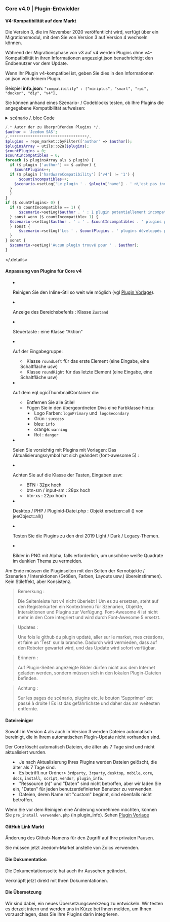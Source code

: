 ### Core v4.0 | Plugin-Entwickler

#### V4-Kompatibilität auf dem Markt

Die Version 3, die im November 2020 veröffentlicht wird, verfügt über ein Migrationsmodul, mit dem Sie von Version 3 auf Version 4 wechseln können.

Während der Migrationsphase von v3 auf v4 werden Plugins ohne v4-Kompatibilität in ihren Informationen angezeigt.json benachrichtigt den Endbenutzer vor dem Update.


Wenn Ihr Plugin v4-kompatibel ist, geben Sie dies in den Informationen an.json von deinem Plugin.

Beispiel **info.json**: `"compatibility" : ["miniplus", "smart", "rpi", "docker", "diy", "v4"], `

Sie können anhand eines Szenario- / Codeblocks testen, ob Ihre Plugins die angegebene Kompatibilität aufweisen:

<details>

  <summary markdown="span">scénario /. bloc Code</.summary>

  ~~~ php
  /.* Autor der zu überprüfenden Plugins */.
  $author = 'Jeedom SAS';
  /.**********************************/.
  $plugins = repo_market::byFilter(['author' => $author]);
  $pluginsArray = utils::o2a($plugins);
  $countPlugins = 0;
  $countIncompatibles = 0;
  foreach ($ pluginsArray als $ plugin) {
    if ($ plugin ['author'] == $ author) {
      $countPlugins++;
  	if ($ plugin ['hardwareCompatibility'] ['v4'] != '1') {
        $countIncompatibles++;
  	  $scenario->setLog('Le plugin ' . $plugin['name'] . ' n\'est pas indiqué compatible V4');
  	}
    }
  }
  if ($ countPlugins> 0) {
    if ($ countIncompatible == 1) {
    	$scenario->setLog($author . ' : 1 plugin potentiellement incompatible Jeedom V4 sur ' . $countPlugins . ' plugin(s) réalisé(s)');
    } sonst wenn ($ countIncompatible> 1) {
  	$scenario->setLog($author . ' : ' . $countIncompatibles . ' plugins potentiellements incompatibles Jeedom V4 sur ' . $countPlugins . ' plugins réalisés');
    } sonst {
    	$scenario->setLog('Les ' . $countPlugins . ' plugins développés par ' . $author . ' sont tous compatibles Jeedom V4. Félicitations !');
    }
  } sonst {
    $scenario->setLog('Aucun plugin trouvé pour ' . $author);
  }
  ~~~

</.details>

#### Anpassung von Plugins für Core v4

- Reinigen Sie den Inline-Stil so weit wie möglich (vgl [Plugin Vorlage](https:/./.github.com/.jeedom/.plugin-template/.blob/.master/.desktop/.php/.template.php)).
- Anzeige des Bereichsbefehls : Klasse `Zustand`
- Steuertaste : eine Klasse "Aktion"
- Auf der Eingabegruppe:
	- Klasse `roundLeft` für das erste Element (eine Eingabe, eine Schaltfläche usw)
    - Klasse `roundRight` für das letzte Element (eine Eingabe, eine Schaltfläche usw)
- Auf dem eqLogicThumbnailContainer div:
    - Entfernen Sie alle Stile!
    - Fügen Sie in den übergeordneten Divs eine Farbklasse hinzu:
    	- Logo Farben: `logoPrimary` und` logoSecondary`
        - Grün : `success`
        - bleu: `info`
        - orange: `warning`
        - Rot : `danger`
- Seien Sie vorsichtig mit Plugins mit Vorlagen: Das Aktualisierungssymbol hat sich geändert (font-awesome 5) :
- Achten Sie auf die Klasse der Tasten, Eingaben usw:
    - BTN : 32px hoch
    - btn-sm / input-sm : 28px hoch
    - btn-xs : 22px hoch
- Desktop / PHP / Pluginid-Datei.php : Objekt ersetzen::all () von jeeObject::all()

- Testen Sie die Plugins zu den drei 2019 Light / Dark / Legacy-Themen.

- Bilder in PNG mit Alpha, falls erforderlich, um unschöne weiße Quadrate im dunklen Thema zu vermeiden.

Am Ende müssen die Pluginseiten mit den Seiten der Kernobjekte / Szenarien / Interaktionen (Größen, Farben, Layouts usw.) übereinstimmen). Kein Stileffekt, aber Konsistenz.

> Bemerkung :
>
> Die Seitenleiste hat v4 nicht überlebt ! Um es zu ersetzen, steht auf den Registerkarten ein Kontextmenü für Szenarien, Objekte, Interaktionen und Plugins zur Verfügung.
> Font-Awesome 4 ist nicht mehr in den Core integriert und wird durch Font-Awesome 5 ersetzt.

> Updates :
>
> Une fois le github du plugin updaté, aller sur le market, mes créations, et faire un ‘Test' sur la branche. Dadurch wird vermieden, dass auf den Roboter gewartet wird, und das Update wird sofort verfügbar.

> Erinnern :
>
> Auf Plugin-Seiten angezeigte Bilder dürfen nicht aus dem Internet geladen werden, sondern müssen sich in den lokalen Plugin-Dateien befinden.

> Achtung :
>
> Sur les pages de scénario, plugins etc, le bouton ‘Supprimer' est passé à droite ! Es ist das gefährlichste und daher das am weitesten entfernte.


#### Dateireiniger

Sowohl in Version 4 als auch in Version 3 werden Dateien automatisch bereinigt, die in Ihrem automatischen Plugin-Update nicht vorhanden sind.

Der Core löscht automatisch Dateien, die älter als 7 Tage sind und nicht aktualisiert wurden.

- Je nach Aktualisierung Ihres Plugins werden Dateien gelöscht, die älter als 7 Tage sind.
- Es betrifft nur Ordner> `3rdparty`,` 3rparty`, `desktop`,` mobile`, `core`,` docs`, `install`,` script`, `vendor`,` plugin_info`.
- "Ressource (n)" und "Daten" sind nicht betroffen, aber wir laden Sie ein, "Daten" für jeden benutzerdefinierten Benutzer zu verwenden.
- Dateien, deren Name mit "custom" beginnt, sind ebenfalls nicht betroffen.

Wenn Sie vor dem Reinigen eine Änderung vornehmen möchten, können Sie `pre_install verwenden.php` (in plugin_info).
Sehen [Plugin Vorlage](https:/./.github.com/.jeedom/.plugin-template/.blob/.master/.plugin_info/.pre_install.php)

#### GitHub Link Markt

Änderung des Github-Namens für den Zugriff auf Ihre privaten Pausen.

Sie müssen jetzt Jeedom-Market anstelle von Zoics verwenden.

#### Die Dokumentation

Die Dokumentationsseite hat auch ihr Aussehen geändert.

Verknüpft jetzt direkt mit Ihren Dokumentationen.

#### Die Übersetzung

Wir sind dabei, ein neues Übersetzungswerkzeug zu entwickeln. Wir testen es derzeit intern und werden uns in Kürze bei Ihnen melden, um Ihnen vorzuschlagen, dass Sie Ihre Plugins darin integrieren.